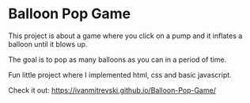 # Balloon Pop Game

This project is about a game where you click on a pump and it inflates a balloon until it blows up. 

The goal is to pop as many balloons as you can in a period of time.

Fun little project where I implemented html, css and basic javascript.

Check it out:
https://ivanmitrevski.github.io/Balloon-Pop-Game/
